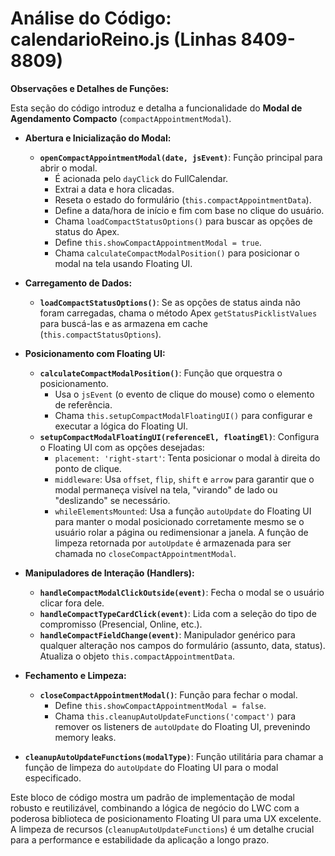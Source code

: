 # Análise do Código: calendarioReino.js (Linhas 8409-8809)

**Observações e Detalhes de Funções:**

Esta seção do código introduz e detalha a funcionalidade do **Modal de Agendamento Compacto** (`compactAppointmentModal`).

*   **Abertura e Inicialização do Modal:**
    *   **`openCompactAppointmentModal(date, jsEvent)`**: Função principal para abrir o modal.
        *   É acionada pelo `dayClick` do FullCalendar.
        *   Extrai a data e hora clicadas.
        *   Reseta o estado do formulário (`this.compactAppointmentData`).
        *   Define a data/hora de início e fim com base no clique do usuário.
        *   Chama `loadCompactStatusOptions()` para buscar as opções de status do Apex.
        *   Define `this.showCompactAppointmentModal = true`.
        *   Chama `calculateCompactModalPosition()` para posicionar o modal na tela usando Floating UI.

*   **Carregamento de Dados:**
    *   **`loadCompactStatusOptions()`**: Se as opções de status ainda não foram carregadas, chama o método Apex `getStatusPicklistValues` para buscá-las e as armazena em cache (`this.compactStatusOptions`).

*   **Posicionamento com Floating UI:**
    *   **`calculateCompactModalPosition()`**: Função que orquestra o posicionamento.
        *   Usa o `jsEvent` (o evento de clique do mouse) como o elemento de referência.
        *   Chama `this.setupCompactModalFloatingUI()` para configurar e executar a lógica do Floating UI.
    *   **`setupCompactModalFloatingUI(referenceEl, floatingEl)`**: Configura o Floating UI com as opções desejadas:
        *   `placement: 'right-start'`: Tenta posicionar o modal à direita do ponto de clique.
        *   `middleware`: Usa `offset`, `flip`, `shift` e `arrow` para garantir que o modal permaneça visível na tela, "virando" de lado ou "deslizando" se necessário.
        *   `whileElementsMounted`: Usa a função `autoUpdate` do Floating UI para manter o modal posicionado corretamente mesmo se o usuário rolar a página ou redimensionar a janela. A função de limpeza retornada por `autoUpdate` é armazenada para ser chamada no `closeCompactAppointmentModal`.

*   **Manipuladores de Interação (Handlers):**
    *   **`handleCompactModalClickOutside(event)`**: Fecha o modal se o usuário clicar fora dele.
    *   **`handleCompactTypeCardClick(event)`**: Lida com a seleção do tipo de compromisso (Presencial, Online, etc.).
    *   **`handleCompactFieldChange(event)`**: Manipulador genérico para qualquer alteração nos campos do formulário (assunto, data, status). Atualiza o objeto `this.compactAppointmentData`.

*   **Fechamento e Limpeza:**
    *   **`closeCompactAppointmentModal()`**: Função para fechar o modal.
        *   Define `this.showCompactAppointmentModal = false`.
        *   Chama `this.cleanupAutoUpdateFunctions('compact')` para remover os listeners de `autoUpdate` do Floating UI, prevenindo memory leaks.

*   **`cleanupAutoUpdateFunctions(modalType)`**: Função utilitária para chamar a função de limpeza do `autoUpdate` do Floating UI para o modal especificado.

Este bloco de código mostra um padrão de implementação de modal robusto e reutilizável, combinando a lógica de negócio do LWC com a poderosa biblioteca de posicionamento Floating UI para uma UX excelente. A limpeza de recursos (`cleanupAutoUpdateFunctions`) é um detalhe crucial para a performance e estabilidade da aplicação a longo prazo.
